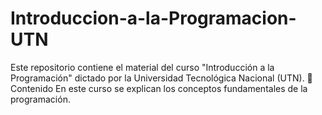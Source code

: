 # Introduccion-a-la-Programacion-UTN
Este repositorio contiene el material del curso "Introducción a la Programación" dictado por la Universidad Tecnológica Nacional (UTN).  📌 Contenido En este curso se explican los conceptos fundamentales de la programación.
